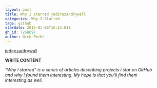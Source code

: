 ```yaml
---
layout: post
title: Why I starred jedireza/drywall
categories: Why-I-Starred
tags: github
stardate: 2015-01-06T16:53:01Z
gh_id: 7268697
author: Nick Peihl
---
```


[jedireza/drywall](star.repo.html_url)

**WRITE CONTENT**

*"Why I starred" is a series of articles describing projects I star on GitHub and why I found them interesting. My hope is that you'll find them interesting as well.*


